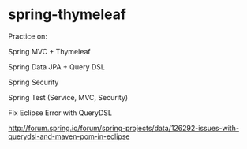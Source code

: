 # spring-thymeleaf

Practice on:

Spring MVC + Thymeleaf

Spring Data JPA + Query DSL

Spring Security

Spring Test (Service, MVC, Security)


Fix Eclipse Error with QueryDSL

http://forum.spring.io/forum/spring-projects/data/126292-issues-with-querydsl-and-maven-pom-in-eclipse
